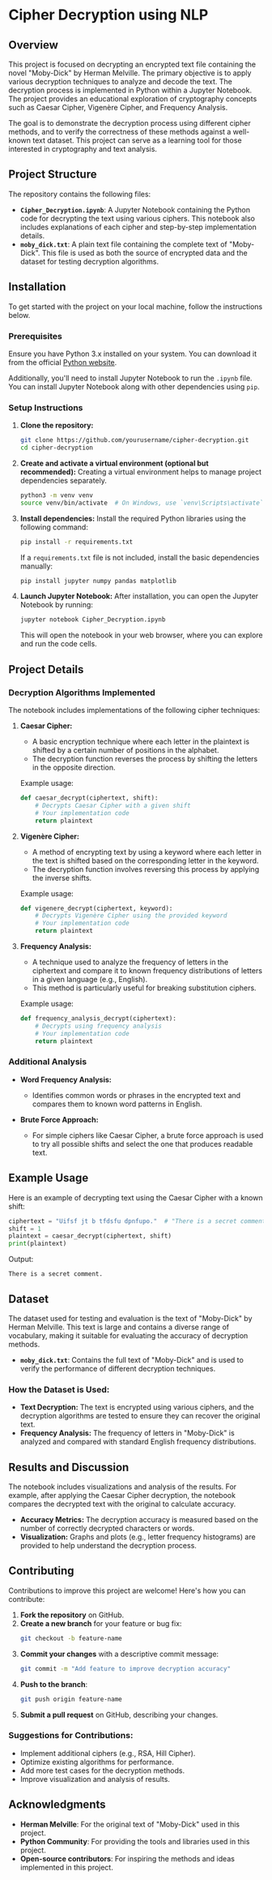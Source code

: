 # Cipher Decryption using NLP

## Overview

This project is focused on decrypting an encrypted text file containing the novel "Moby-Dick" by Herman Melville. The primary objective is to apply various decryption techniques to analyze and decode the text. The decryption process is implemented in Python within a Jupyter Notebook. The project provides an educational exploration of cryptography concepts such as Caesar Cipher, Vigenère Cipher, and Frequency Analysis.

The goal is to demonstrate the decryption process using different cipher methods, and to verify the correctness of these methods against a well-known text dataset. This project can serve as a learning tool for those interested in cryptography and text analysis.

## Project Structure

The repository contains the following files:

- **`Cipher_Decryption.ipynb`**: A Jupyter Notebook containing the Python code for decrypting the text using various ciphers. This notebook also includes explanations of each cipher and step-by-step implementation details.
- **`moby_dick.txt`**: A plain text file containing the complete text of "Moby-Dick". This file is used as both the source of encrypted data and the dataset for testing decryption algorithms.

## Installation

To get started with the project on your local machine, follow the instructions below.

### Prerequisites

Ensure you have Python 3.x installed on your system. You can download it from the official [Python website](https://www.python.org/).

Additionally, you'll need to install Jupyter Notebook to run the `.ipynb` file. You can install Jupyter Notebook along with other dependencies using `pip`.

### Setup Instructions

1. **Clone the repository:**
   ```bash
   git clone https://github.com/yourusername/cipher-decryption.git
   cd cipher-decryption
   ```

2. **Create and activate a virtual environment (optional but recommended):**
   Creating a virtual environment helps to manage project dependencies separately.
   ```bash
   python3 -m venv venv
   source venv/bin/activate  # On Windows, use `venv\Scripts\activate`
   ```

3. **Install dependencies:**
   Install the required Python libraries using the following command:
   ```bash
   pip install -r requirements.txt
   ```
   If a `requirements.txt` file is not included, install the basic dependencies manually:
   ```bash
   pip install jupyter numpy pandas matplotlib
   ```

4. **Launch Jupyter Notebook:**
   After installation, you can open the Jupyter Notebook by running:
   ```bash
   jupyter notebook Cipher_Decryption.ipynb
   ```

   This will open the notebook in your web browser, where you can explore and run the code cells.

## Project Details

### Decryption Algorithms Implemented

The notebook includes implementations of the following cipher techniques:

1. **Caesar Cipher:**
   - A basic encryption technique where each letter in the plaintext is shifted by a certain number of positions in the alphabet.
   - The decryption function reverses the process by shifting the letters in the opposite direction.

   Example usage:
   ```python
   def caesar_decrypt(ciphertext, shift):
       # Decrypts Caesar Cipher with a given shift
       # Your implementation code
       return plaintext
   ```

2. **Vigenère Cipher:**
   - A method of encrypting text by using a keyword where each letter in the text is shifted based on the corresponding letter in the keyword.
   - The decryption function involves reversing this process by applying the inverse shifts.

   Example usage:
   ```python
   def vigenere_decrypt(ciphertext, keyword):
       # Decrypts Vigenère Cipher using the provided keyword
       # Your implementation code
       return plaintext
   ```

3. **Frequency Analysis:**
   - A technique used to analyze the frequency of letters in the ciphertext and compare it to known frequency distributions of letters in a given language (e.g., English).
   - This method is particularly useful for breaking substitution ciphers.

   Example usage:
   ```python
   def frequency_analysis_decrypt(ciphertext):
       # Decrypts using frequency analysis
       # Your implementation code
       return plaintext
   ```

### Additional Analysis

- **Word Frequency Analysis:**
  - Identifies common words or phrases in the encrypted text and compares them to known word patterns in English.
  
- **Brute Force Approach:**
  - For simple ciphers like Caesar Cipher, a brute force approach is used to try all possible shifts and select the one that produces readable text.

## Example Usage

Here is an example of decrypting text using the Caesar Cipher with a known shift:

```python
ciphertext = "Uifsf jt b tfdsfu dpnfupo."  # "There is a secret comment."
shift = 1
plaintext = caesar_decrypt(ciphertext, shift)
print(plaintext)
```

Output:
```
There is a secret comment.
```

## Dataset

The dataset used for testing and evaluation is the text of "Moby-Dick" by Herman Melville. This text is large and contains a diverse range of vocabulary, making it suitable for evaluating the accuracy of decryption methods.

- **`moby_dick.txt`**: Contains the full text of "Moby-Dick" and is used to verify the performance of different decryption techniques.

### How the Dataset is Used:

- **Text Decryption:** The text is encrypted using various ciphers, and the decryption algorithms are tested to ensure they can recover the original text.
- **Frequency Analysis:** The frequency of letters in "Moby-Dick" is analyzed and compared with standard English frequency distributions.

## Results and Discussion

The notebook includes visualizations and analysis of the results. For example, after applying the Caesar Cipher decryption, the notebook compares the decrypted text with the original to calculate accuracy.

- **Accuracy Metrics:** The decryption accuracy is measured based on the number of correctly decrypted characters or words.
- **Visualization:** Graphs and plots (e.g., letter frequency histograms) are provided to help understand the decryption process.

## Contributing

Contributions to improve this project are welcome! Here's how you can contribute:

1. **Fork the repository** on GitHub.
2. **Create a new branch** for your feature or bug fix:
   ```bash
   git checkout -b feature-name
   ```
3. **Commit your changes** with a descriptive commit message:
   ```bash
   git commit -m "Add feature to improve decryption accuracy"
   ```
4. **Push to the branch**:
   ```bash
   git push origin feature-name
   ```
5. **Submit a pull request** on GitHub, describing your changes.

### Suggestions for Contributions:

- Implement additional ciphers (e.g., RSA, Hill Cipher).
- Optimize existing algorithms for performance.
- Add more test cases for the decryption methods.
- Improve visualization and analysis of results.

## Acknowledgments

- **Herman Melville**: For the original text of "Moby-Dick" used in this project.
- **Python Community**: For providing the tools and libraries used in this project.
- **Open-source contributors**: For inspiring the methods and ideas implemented in this project.
